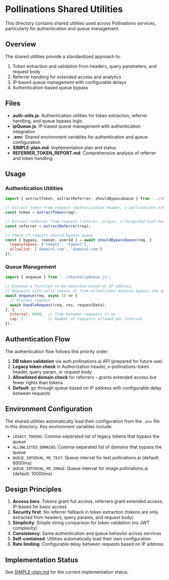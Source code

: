 # Pollinations Shared Utilities

This directory contains shared utilities used across Pollinations services, particularly for authentication and queue management.

## Overview

The shared utilities provide a standardized approach to:

1. Token extraction and validation from headers, query parameters, and request body
2. Referrer handling for extended access and analytics
3. IP-based queue management with configurable delays
4. Authentication-based queue bypass

## Files

- **auth-utils.js**: Authentication utilities for token extraction, referrer handling, and queue bypass logic
- **ipQueue.js**: IP-based queue management with authentication integration
- **.env**: Shared environment variables for authentication and queue configuration
- **SIMPLE-plan.md**: Implementation plan and status
- **REFERRER_TOKEN_REPORT.md**: Comprehensive analysis of referrer and token handling

## Usage

### Authentication Utilities

```javascript
import { extractToken, extractReferrer, shouldBypassQueue } from '../shared/auth-utils.js';

// Extract token from request (Authorization header, x-pollinations-token header, query param, or request body)
const token = extractToken(req);

// Extract referrer from request (referer, origin, x-forwarded-host headers, or request body)
const referrer = extractReferrer(req);

// Check if request should bypass queue
const { bypass, reason, userId } = await shouldBypassQueue(req, { 
  legacyTokens: ['token1', 'token2'], 
  allowlist: ['domain1.com', 'domain2.com'] 
});
```

### Queue Management

```javascript
import { enqueue } from '../shared/ipQueue.js';

// Enqueue a function to be executed based on IP address
// Requests with valid tokens or from allowlisted domains bypass the queue
await enqueue(req, async () => {
  // Process request
  await handleRequest(req, res, requestData);
}, {
  interval: 6000,  // Time between requests in ms
  cap: 1           // Number of requests allowed per interval
});
```

## Authentication Flow

The authentication flow follows this priority order:

1. **DB token validation** via auth.pollinations.ai API (prepared for future use)
2. **Legacy token check** in Authorization header, x-pollinations-token header, query param, or request body
3. **Allowlisted domain check** for referrers - grants extended access but fewer rights than tokens
4. **Default**: go through queue based on IP address with configurable delay between requests

## Environment Configuration

The shared utilities automatically load their configuration from the `.env` file in this directory. Key environment variables include:

- `LEGACY_TOKENS`: Comma-separated list of legacy tokens that bypass the queue
- `ALLOWLISTED_DOMAINS`: Comma-separated list of domains that bypass the queue
- `QUEUE_INTERVAL_MS_TEXT`: Queue interval for text.pollinations.ai (default: 6000ms)
- `QUEUE_INTERVAL_MS_IMAGE`: Queue interval for image.pollinations.ai (default: 10000ms)

## Design Principles

1. **Access tiers**: Tokens grant full access, referrers grant extended access, IP-based for basic access
2. **Security first**: No referrer fallback in token extraction (tokens are only extracted from headers, query params, and request body)
3. **Simplicity**: Simple string comparison for token validation (no JWT complexity)
4. **Consistency**: Same authentication and queue behavior across services
5. **Self-contained**: Utilities automatically load their own configuration
6. **Rate limiting**: Configurable delay between requests based on IP address

## Implementation Status

See [SIMPLE-plan.md](./SIMPLE-plan.md) for the current implementation status.
